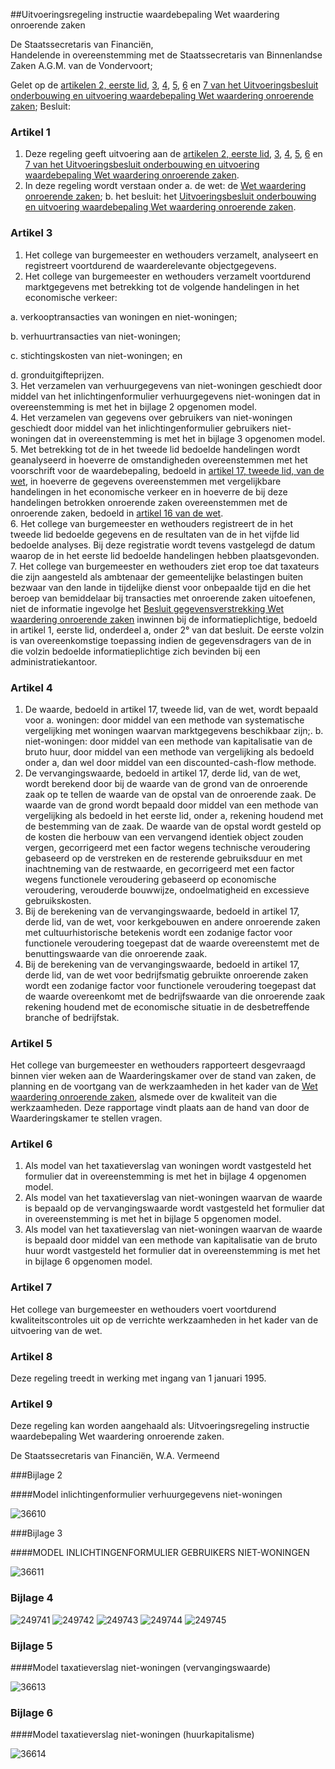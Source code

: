 <meta http-equiv='Content-Type' content='text/html; charset=utf-8' />

##Uitvoeringsregeling instructie waardebepaling Wet waardering onroerende zaken

De Staatssecretaris van Financiën,  
Handelende in overeenstemming met de Staatssecretaris van Binnenlandse Zaken A.G.M. van de Vondervoort;

Gelet op de [artikelen 2, eerste lid](../../../../../../../../../AMvB/uitvoeringsbesluit/onderbouwing/en/uitvoering/waardebepaling/wet/etc/BWBR0007179/README.md), [3](../../../../../../../../../AMvB/uitvoeringsbesluit/onderbouwing/en/uitvoering/waardebepaling/wet/etc/BWBR0007179/README.md), [4](../../../../../../../../../AMvB/uitvoeringsbesluit/onderbouwing/en/uitvoering/waardebepaling/wet/etc/BWBR0007179/README.md), [5](../../../../../../../../../AMvB/uitvoeringsbesluit/onderbouwing/en/uitvoering/waardebepaling/wet/etc/BWBR0007179/README.md), [6](../../../../../../../../../AMvB/uitvoeringsbesluit/onderbouwing/en/uitvoering/waardebepaling/wet/etc/BWBR0007179/README.md) en [7 van het Uitvoeringsbesluit onderbouwing en uitvoering waardebepaling Wet waardering onroerende zaken](../../../../../../../../../AMvB/uitvoeringsbesluit/onderbouwing/en/uitvoering/waardebepaling/wet/etc/BWBR0007179/README.md);
Besluit:    

### Artikel  1  

1.  Deze regeling geeft uitvoering aan de [artikelen 2, eerste lid](../../../../../../../../../AMvB/uitvoeringsbesluit/onderbouwing/en/uitvoering/waardebepaling/wet/etc/BWBR0007179/README.md), [3](../../../../../../../../../AMvB/uitvoeringsbesluit/onderbouwing/en/uitvoering/waardebepaling/wet/etc/BWBR0007179/README.md), [4](../../../../../../../../../AMvB/uitvoeringsbesluit/onderbouwing/en/uitvoering/waardebepaling/wet/etc/BWBR0007179/README.md), [5](../../../../../../../../../AMvB/uitvoeringsbesluit/onderbouwing/en/uitvoering/waardebepaling/wet/etc/BWBR0007179/README.md), [6](../../../../../../../../../AMvB/uitvoeringsbesluit/onderbouwing/en/uitvoering/waardebepaling/wet/etc/BWBR0007179/README.md) en [7 van het Uitvoeringsbesluit onderbouwing en uitvoering waardebepaling Wet waardering onroerende zaken](../../../../../../../../../AMvB/uitvoeringsbesluit/onderbouwing/en/uitvoering/waardebepaling/wet/etc/BWBR0007179/README.md).   
2.  In deze regeling wordt verstaan onder a. de wet:   de [Wet waardering onroerende zaken](../../../../../../../../../wet/wet/waardering/onroerende/zaken/BWBR0007119/README.md);  b. het besluit:   het [Uitvoeringsbesluit onderbouwing en uitvoering waardebepaling Wet waardering onroerende zaken](../../../../../../../../../AMvB/uitvoeringsbesluit/onderbouwing/en/uitvoering/waardebepaling/wet/etc/BWBR0007179/README.md).    

### Artikel  3  

1. Het college van burgemeester en wethouders verzamelt, analyseert en registreert voortdurend de waarderelevante objectgegevens. 
2.  Het college van burgemeester en wethouders verzamelt voortdurend marktgegevens met betrekking tot de volgende handelingen in het economische verkeer: 

a. verkooptransacties van woningen en niet-woningen; 

b. verhuurtransacties van niet-woningen; 

c. stichtingskosten van niet-woningen; en 

d. gronduitgifteprijzen.    
3.  Het verzamelen van verhuurgegevens van niet-woningen geschiedt door middel van het inlichtingenformulier verhuurgegevens niet-woningen dat in overeenstemming is met het in bijlage 2 opgenomen model.   
4.  Het verzamelen van gegevens over gebruikers van niet-woningen geschiedt door middel van het inlichtingenformulier gebruikers niet-woningen dat in overeenstemming is met het in bijlage 3 opgenomen model.   
5.  Met betrekking tot de in het tweede lid bedoelde handelingen wordt geanalyseerd in hoeverre de omstandigheden overeenstemmen met het voorschrift voor de waardebepaling, bedoeld in [artikel 17, tweede lid, van de wet](../../../../../../../../../wet/wet/waardering/onroerende/zaken/BWBR0007119/README.md), in hoeverre de gegevens overeenstemmen met vergelijkbare handelingen in het economische verkeer en in hoeverre de bij deze handelingen betrokken onroerende zaken overeenstemmen met de onroerende zaken, bedoeld in [artikel 16 van de wet](../../../../../../../../../wet/wet/waardering/onroerende/zaken/BWBR0007119/README.md).   
6.  Het college van burgemeester en wethouders registreert de in het tweede lid bedoelde gegevens en de resultaten van de in het vijfde lid bedoelde analyses. Bij deze registratie wordt tevens vastgelegd de datum waarop de in het eerste lid bedoelde handelingen hebben plaatsgevonden.   
7.  Het college van burgemeester en wethouders ziet erop toe dat taxateurs die zijn aangesteld als ambtenaar der gemeentelijke belastingen buiten bezwaar van den lande in tijdelijke dienst voor onbepaalde tijd en die het beroep van bemiddelaar bij transacties met onroerende zaken uitoefenen, niet de informatie ingevolge het [Besluit gegevensverstrekking Wet waardering onroerende zaken](../../../../../../../../../AMvB/besluit/gegevensverstrekking/wet/waardering/onroerende/zaken/BWBR0008175/README.md) inwinnen bij de informatieplichtige, bedoeld in artikel 1, eerste lid, onderdeel a, onder 2° van dat besluit. De eerste volzin is van overeenkomstige toepassing indien de gegevensdragers van de in die volzin bedoelde informatieplichtige zich bevinden bij een administratiekantoor.  

### Artikel  4  

1.  De waarde, bedoeld in artikel 17, tweede lid, van de wet, wordt bepaald voor a. woningen:  door middel van een methode van systematische vergelijking met woningen waarvan marktgegevens beschikbaar zijn;.  b. niet-woningen:   door middel van een methode van kapitalisatie van de bruto huur, door middel van een methode van vergelijking als bedoeld onder a, dan wel door middel van een discounted-cash-flow methode.     
2.  De vervangingswaarde, bedoeld in artikel 17, derde lid, van de wet, wordt berekend door bij de waarde van de grond van de onroerende zaak op te tellen de waarde van de opstal van de onroerende zaak. De waarde van de grond wordt bepaald door middel van een methode van vergelijking als bedoeld in het eerste lid, onder a, rekening houdend met de bestemming van de zaak. De waarde van de opstal wordt gesteld op de kosten die herbouw van een vervangend identiek object zouden vergen, gecorrigeerd met een factor wegens technische veroudering gebaseerd op de verstreken en de resterende gebruiksduur en met inachtneming van de restwaarde, en gecorrigeerd met een factor wegens functionele veroudering gebaseerd op economische veroudering, verouderde bouwwijze, ondoelmatigheid en excessieve gebruikskosten.   
3.  Bij de berekening van de vervangingswaarde, bedoeld in artikel 17, derde lid, van de wet, voor kerkgebouwen en andere onroerende zaken met cultuurhistorische betekenis wordt een zodanige factor voor functionele veroudering toegepast dat de waarde overeenstemt met de benuttingswaarde van die onroerende zaak.   
4.  Bij de berekening van de vervangingswaarde, bedoeld in artikel 17, derde lid, van de wet voor bedrijfsmatig gebruikte onroerende zaken wordt een zodanige factor voor functionele veroudering toegepast dat de waarde overeenkomt met de bedrijfswaarde van die onroerende zaak rekening houdend met de economische situatie in de desbetreffende branche of bedrijfstak.  

### Artikel  5  

Het college van burgemeester en wethouders rapporteert desgevraagd binnen vier weken aan de Waarderingskamer over de stand van zaken, de planning en de voortgang van de werkzaamheden in het kader van de [Wet waardering onroerende zaken](../../../../../../../../../wet/wet/waardering/onroerende/zaken/BWBR0007119/README.md), alsmede over de kwaliteit van die werkzaamheden. Deze rapportage vindt plaats aan de hand van door de Waarderingskamer te stellen vragen. 

### Artikel  6  

1.  Als model van het taxatieverslag van woningen wordt vastgesteld het formulier dat in overeenstemming is met het in bijlage 4 opgenomen model.   
2.  Als model van het taxatieverslag van niet-woningen waarvan de waarde is bepaald op de vervangingswaarde wordt vastgesteld het formulier dat in overeenstemming is met het in bijlage 5 opgenomen model.   
3.  Als model van het taxatieverslag van niet-woningen waarvan de waarde is bepaald door middel van een methode van kapitalisatie van de bruto huur wordt vastgesteld het formulier dat in overeenstemming is met het in bijlage 6 opgenomen model.  

### Artikel  7  

Het college van burgemeester en wethouders voert voortdurend kwaliteitscontroles uit op de verrichte werkzaamheden in het kader van de uitvoering van de wet. 

### Artikel  8  

Deze regeling treedt in werking met ingang van 1 januari 1995. 

### Artikel  9  

Deze regeling kan worden aangehaald als: Uitvoeringsregeling instructie waardebepaling Wet waardering onroerende zaken. 

De 
Staatssecretaris van Financiën, 
W.A. Vermeend     

###Bijlage  2 

####Model inlichtingenformulier verhuurgegevens niet-woningen

![36610](http://wetten.overheid.nl/Illustration/36610)

###Bijlage  3 

####MODEL INLICHTINGENFORMULIER GEBRUIKERS NIET-WONINGEN

![36611](http://wetten.overheid.nl/Illustration/36611)

### Bijlage  4  

![249741](http://wetten.overheid.nl/Illustration/249741)
![249742](http://wetten.overheid.nl/Illustration/249742)
![249743](http://wetten.overheid.nl/Illustration/249743)
![249744](http://wetten.overheid.nl/Illustration/249744)
![249745](http://wetten.overheid.nl/Illustration/249745)

### Bijlage  5  

####Model taxatieverslag niet-woningen (vervangingswaarde)

![36613](http://wetten.overheid.nl/Illustration/36613)

### Bijlage  6  

####Model taxatieverslag niet-woningen (huurkapitalisme)

![36614](http://wetten.overheid.nl/Illustration/36614)


